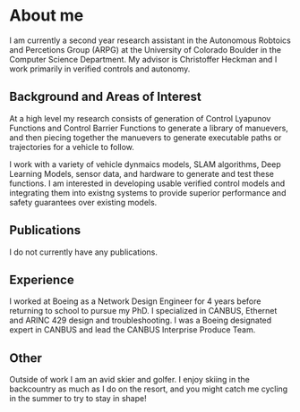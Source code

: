 # About me
I am currently a second year research assistant in the Autonomous Robtoics and Percetions Group (ARPG) at the University of Colorado Boulder in the Computer Science Department. My advisor is Christoffer Heckman and I work primarily in verified controls and autonomy.

## Background and Areas of Interest
At a high level my research consists of generation of Control Lyapunov Functions and Control Barrier Functions to generate a library of manuevers, and then piecing together the manuevers to generate executable paths or trajectories for a vehicle to follow. 

I work with a variety of vehicle dynmaics models, SLAM algorithms, Deep Learning Models, sensor data, and hardware to generate and test these functions. I am interested in developing usable verified control models and integrating them into existng systems to provide superior performance and safety guarantees over existing models.

## Publications
I do not currently have any publications.


## Experience 
I worked at Boeing as a Network Design Engineer for 4 years before returning to school to pursue my PhD. I specialized in CANBUS, Ethernet and ARINC 429 design and troubleshooting. I was a Boeing designated expert in CANBUS and lead the CANBUS Interprise Produce Team.

## Other
Outside of work I am an avid skier and golfer. I enjoy skiing in the backcountry as much as I do on the resort, and you might catch me cycling in the summer to try to stay in shape!
